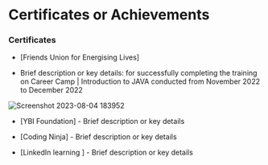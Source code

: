 # Certificates or Achievements

### Certificates

- [Friends Union for Energising Lives]

- Brief description or key details: for successfully completing the training on
Career Camp | Introduction to JAVA
conducted from November 2022 to December 2022

![Screenshot 2023-08-04 183952](https://github.com/OpAbhiG/Certificates-or-Achievements/assets/110295591/3c5cbddc-cd13-428b-84af-49b8c5ee2acf)




- [YBI Foundation] - Brief description or key details


- [Coding Ninja] - Brief description or key details


- [LinkedIn learning ] - Brief description or key details
